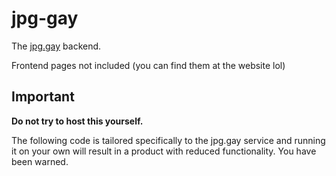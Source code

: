 # jpg-gay

The [jpg.gay](https://jpg.gay) backend.

Frontend pages not included (you can find them at the website lol)


## Important

**Do not try to host this yourself.** 

The following code is tailored specifically to the jpg.gay service and running it on your own will result in
a product with reduced functionality. You have been warned.
